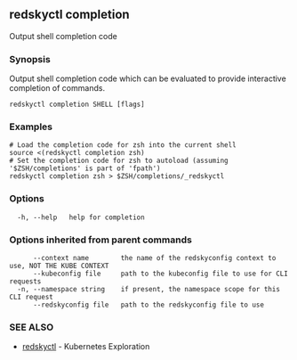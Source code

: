 ## redskyctl completion

Output shell completion code

### Synopsis

Output shell completion code which can be evaluated to provide interactive completion of commands.

```
redskyctl completion SHELL [flags]
```

### Examples

```
# Load the completion code for zsh into the current shell
source <(redskyctl completion zsh)
# Set the completion code for zsh to autoload (assuming '$ZSH/completions' is part of 'fpath')
redskyctl completion zsh > $ZSH/completions/_redskyctl
```

### Options

```
  -h, --help   help for completion
```

### Options inherited from parent commands

```
      --context name        the name of the redskyconfig context to use, NOT THE KUBE CONTEXT
      --kubeconfig file     path to the kubeconfig file to use for CLI requests
  -n, --namespace string    if present, the namespace scope for this CLI request
      --redskyconfig file   path to the redskyconfig file to use
```

### SEE ALSO

* [redskyctl](redskyctl.md)	 - Kubernetes Exploration

